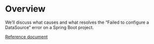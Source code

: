 # Overview
We’ll discuss what causes and what resolves the “Failed to configure a DataSource” error on a Spring Boot project.

[Reference document](https://www.baeldung.com/spring-boot-failed-to-configure-data-source)